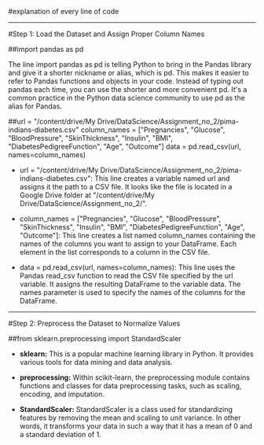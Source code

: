 #explanation of every line of code

---
#Step 1: Load the Dataset and Assign Proper Column Names

##import pandas as pd

The line import pandas as pd is telling Python to bring in the Pandas library and give it a shorter nickname or alias, which is pd. This makes it easier to refer to Pandas functions and objects in your code. Instead of typing out pandas each time, you can use the shorter and more convenient pd. It's a common practice in the Python data science community to use pd as the alias for Pandas.

##url = "/content/drive/My Drive/DataScience/Assignment_no_2/pima-indians-diabetes.csv"
column_names = ["Pregnancies", "Glucose", "BloodPressure", "SkinThickness", "Insulin", "BMI", "DiabetesPedigreeFunction", "Age", "Outcome"]
data = pd.read_csv(url, names=column_names)

- url = "/content/drive/My Drive/DataScience/Assignment_no_2/pima-indians-diabetes.csv": This line creates a variable named url and assigns it the path to a CSV file. It looks like the file is located in a Google Drive folder at "/content/drive/My Drive/DataScience/Assignment_no_2/".

- column_names = ["Pregnancies", "Glucose", "BloodPressure", "SkinThickness", "Insulin", "BMI", "DiabetesPedigreeFunction", "Age", "Outcome"]: This line creates a list named column_names containing the names of the columns you want to assign to your DataFrame. Each element in the list corresponds to a column in the CSV file.

- data = pd.read_csv(url, names=column_names): This line uses the Pandas read_csv function to read the CSV file specified by the url variable. It assigns the resulting DataFrame to the variable data. The names parameter is used to specify the names of the columns for the DataFrame.

---

#Step 2: Preprocess the Dataset to Normalize Values

##from sklearn.preprocessing import StandardScaler

- <b>sklearn:</b> This is a popular machine learning library in Python. It provides various tools for data mining and data analysis.

- <b>preprocessing:</b> Within scikit-learn, the preprocessing module contains functions and classes for data preprocessing tasks, such as scaling, encoding, and imputation.

- <b>StandardScaler:</b> StandardScaler is a class used for standardizing features by removing the mean and scaling to unit variance. In other words, it transforms your data in such a way that it has a mean of 0 and a standard deviation of 1.